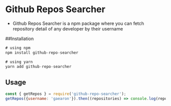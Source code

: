 # Github Repos Searcher
- Github Repos Searcher is a npm package where you can fetch repository detail of any developer by their username 


##Installation 

```js
# using npm
npm install github-repo-searcher

# using yarn
yarn add github-repo-searcher
```

## Usage

```js
const { getRepos } = require('github-repo-searcher');
getRepos({username: 'gaearon'}).then((repositories) => console.log(repositories));

```

